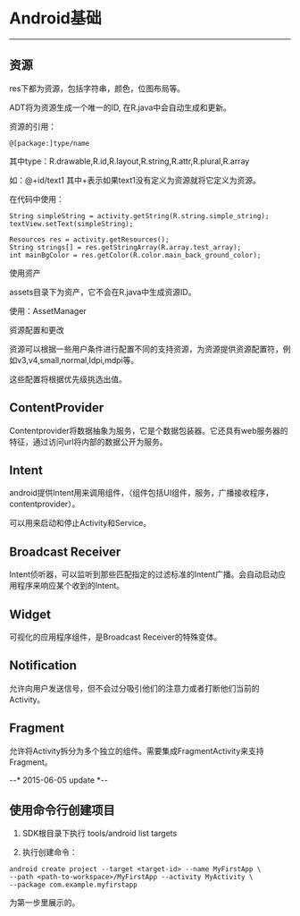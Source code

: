 # Android基础
---

## 资源

res下都为资源，包括字符串，颜色，位图布局等。

ADT将为资源生成一个唯一的ID, 在R.java中会自动生成和更新。

资源的引用：

    @[package:]type/name

其中type：R.drawable,R.id,R.layout,R.string,R.attr,R.plural,R.array

如：@+id/text1  其中+表示如果text1没有定义为资源就将它定义为资源。

在代码中使用：

```
String simpleString = activity.getString(R.string.simple_string);
textView.setText(simpleString);

Resources res = activity.getResources();
String strings[] = res.getStringArray(R.array.test_array);
int mainBgColor = res.getColor(R.color.main_back_ground_color);
```

使用资产

assets目录下为资产，它不会在R.java中生成资源ID。

使用：AssetManager

资源配置和更改

资源可以根据一些用户条件进行配置不同的支持资源，为资源提供资源配置符，例如v3,v4,small,normal,ldpi,mdpi等。

这些配置将根据优先级挑选出值。


## ContentProvider

Contentprovider将数据抽象为服务，它是个数据包装器。它还具有web服务器的特征，通过访问url将内部的数据公开为服务。


## Intent

android提供Intent用来调用组件，（组件包括UI组件，服务，广播接收程序，contentprovider）。

可以用来启动和停止Activity和Service。


## Broadcast Receiver

Intent侦听器，可以监听到那些匹配指定的过滤标准的Intent广播。会自动启动应用程序来响应某个收到的Intent。


## Widget

可视化的应用程序组件，是Broadcast Receiver的特殊变体。


## Notification

允许向用户发送信号，但不会过分吸引他们的注意力或者打断他们当前的Activity。

## Fragment

允许将Activity拆分为多个独立的组件。需要集成FragmentActivity来支持Fragment。


--* 2015-06-05 update *--

## 使用命令行创建项目

1. SDK根目录下执行 tools/android list targets

2. 执行创建命令：

```
android create project --target <target-id> --name MyFirstApp \
--path <path-to-workspace>/MyFirstApp --activity MyActivity \
--package com.example.myfirstapp
```
<target-id>为第一步里展示的。

